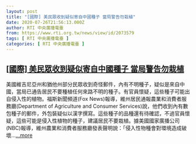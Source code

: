 ```yaml
---
layout: post
title: "[國際] 美民眾收到疑似寄自中國種子 當局警告勿栽植"
date: 2020-07-26T21:56:13.000Z
author: RTI 中央廣播電臺
from: https://www.rti.org.tw/news/view/id/2073579
tags: [ RTI 中央廣播電臺 ]
categories: [ RTI 中央廣播電臺 ]
---
```

<!--1595800573000-->
[[國際] 美民眾收到疑似寄自中國種子 當局警告勿栽植](https://www.rti.org.tw/news/view/id/2073579)
------

<div>
美國維吉尼亞州和猶他州部分民眾收到奇怪郵件，內有不明種子，疑似是來自中國，當局已通告居民不要種植任何來路不明的種子。有官員懷疑，這些種子可能出自侵入性的植物。福斯新聞頻道(Fox News)報導，維州居民通報農業和消費者服務廳(Department of Agriculture and Consumer Services)說，他們收到內有數包種子的郵件，外包裝疑似以漢字撰寫。這些種子的品種還有待確認，不過官員懷疑，這些可能是侵入性植物的種子，建議居民不要栽植。據美國國家廣播公司(NBC)報導，維州農業和消費者服務廳發表聲明說：「侵入性物種會對環境造成破壞...<a target="_blank" href="https://www.rti.org.tw/news/view/id/2073579">...more</a>
</div>
